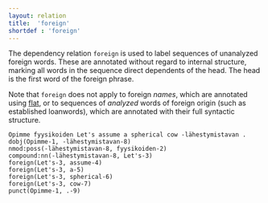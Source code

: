 ```yaml
---
layout: relation
title:  'foreign'
shortdef : 'foreign'
---
```


The dependency relation `foreign` is used to label sequences
of unanalyzed foreign words. These are annotated without regard
to internal structure, marking all words in the sequence direct
dependents of the head. The head is the first word of the foreign phrase.

Note that `foreign` does not apply to foreign *names*, which
are annotated using [flat](), or to sequences of *analyzed* words
of foreign origin (such as established loanwords), which are
annotated with their full syntactic structure.

~~~ sdparse
Opimme fyysikoiden Let's assume a spherical cow -lähestymistavan .
dobj(Opimme-1, -lähestymistavan-8)
nmod:poss(-lähestymistavan-8, fyysikoiden-2)
compound:nn(-lähestymistavan-8, Let's-3)
foreign(Let's-3, assume-4)
foreign(Let's-3, a-5)
foreign(Let's-3, spherical-6)
foreign(Let's-3, cow-7)
punct(Opimme-1, .-9)
~~~

<!-- Interlanguage links updated Út zář 29 20:31:53 CEST 2020 -->
